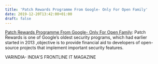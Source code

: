 ```yaml
---
title: 'Patch Rewards Programme From Google- Only For Open Family'
date: 2019-12-20T13:42:00+01:00
draft: false
---
```


[Patch Rewards Programme From Google- Only For Open Family](https://varindia.com/news/patch-rewards-programme-from-google-only-for-open-family#.Xfy--ipl3eQ.blogger): Patch Rewards is one of Google’s oldest security programs, which had earlier started in 2013 ,objective is to provide financial aid to developers of open-source projects that implement important security features.  
  
VARINDIA- INDIA'S FRONTLINE IT MAGAZINE